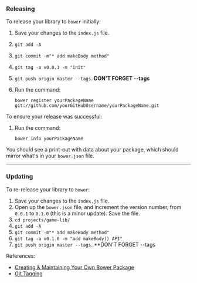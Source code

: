 ### Releasing

To release your library to `bower` initially:

1. Save your changes to the `index.js` file.
2. `git add -A`
3. `git commit -m"* add makeBody method"`
4. `git tag -a v0.0.1 -m "init"`
5. `git push origin master --tags`.  **DON'T FORGET --tags**
6. Run the command:

    ```bower register yourPackageName git://github.com/yourGitHubUsername/yourPackageName.git```

To ensure your release was successful:

1. Run the command:

    ```bower info yourPackageName```

You should see a print-out with data about your package, which should mirror what's in your `bower.json` file.
<hr>

### Updating 

To re-release your library to `bower`:

1. Save your changes to the `index.js` file.
2. Open up the `bower.json` file, and increment the version number, from `0.0.1` to `0.1.0` (this is a minor update). Save the file.
3. `cd projects/game-lib/`
4. `git add -A`
5. `git commit -m"* add makeBody method"`
6. `git tag -a v0.1.0 -m "add makeBody() API"`
7. `git push origin master --tags`.  **DON'T FORGET --tags

References:

* <a href="http://bob.yexley.net/creating-and-maintaining-your-own-bower-package/" target="_blank">Creating & Maintaining Your Own Bower Package</a>
* <a href="https://git-scm.com/book/en/v2/Git-Basics-Tagging" target="_blank">Git Tagging</a>
